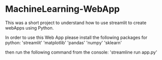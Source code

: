 # MachineLearning-WebApp
This was a short project to understand how to use streamlit to create webApps using Python.

In order to use this Web App please install the following packages for python:
'streamlit'
'matplotlib'
'pandas'
'numpy'
'sklearn'

then run the following command from the console:
'streamline run app.py'
